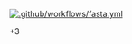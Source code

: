 [![.github/workflows/fasta.yml](https://github.com/firaja/zazyadmin/actions/workflows/fasta.yml/badge.svg?event=schedule)](https://github.com/firaja/zazyadmin/actions/workflows/fasta.yml)

+3
